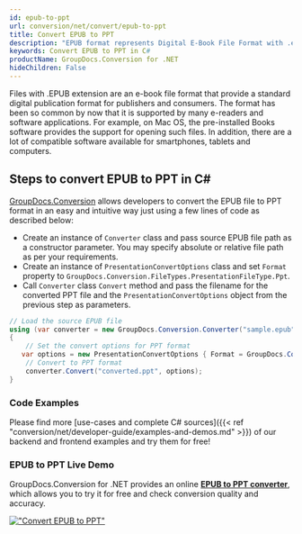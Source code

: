```yaml
---
id: epub-to-ppt
url: conversion/net/convert/epub-to-ppt
title: Convert EPUB to PPT
description: "EPUB format represents Digital E-Book File Format with .epub extension. Learn how to convert EPUB to PPT file programmatically in C# language using GroupDocs.Conversion for .NET library."
keywords: Convert EPUB to PPT in C#
productName: GroupDocs.Conversion for .NET
hideChildren: False
---
```


Files with .EPUB extension are an e-book file format that provide a standard digital publication format for publishers and consumers. The format has been so common by now that it is supported by many e-readers and software applications. For example, on Mac OS, the pre-installed Books software provides the support for opening such files. In addition, there are a lot of compatible software available for smartphones, tablets and computers.

## Steps to convert EPUB to PPT in C#

[GroupDocs.Conversion](https://products.groupdocs.com/conversion/net) allows developers to convert the EPUB file to PPT format in an easy and intuitive way just using a few lines of code as described below:

* Create an instance of `Converter` class and pass source EPUB file path as a constructor parameter. You may specify absolute or relative file path as per your requirements. 
* Create an instance of `PresentationConvertOptions` class and set `Format` property to `GroupDocs.Conversion.FileTypes.PresentationFileType.Ppt`.
* Call `Converter` class `Convert` method and pass the filename for the converted PPT file and the `PresentationConvertOptions` object from the previous step as parameters.

```csharp
// Load the source EPUB file
using (var converter = new GroupDocs.Conversion.Converter("sample.epub"))
{
    // Set the convert options for PPT format
   var options = new PresentationConvertOptions { Format = GroupDocs.Conversion.FileTypes.PresentationFileType.Ppt };
    // Convert to PPT format
    converter.Convert("converted.ppt", options);
}
```

### Code Examples

Please find more [use-cases and complete C# sources]({{< ref "conversion/net/developer-guide/examples-and-demos.md" >}}) of our backend and frontend examples and try them for free!

### EPUB to PPT Live Demo

GroupDocs.Conversion for .NET provides an online [**EPUB to PPT converter**](https://products.groupdocs.app/conversion/epub-to-ppt), which allows you to try it for free and check conversion quality and accuracy.

[!["Convert EPUB to PPT"](conversion/net/images/convert-to-ppt/convert-epub-to-ppt.png)](https://products.groupdocs.app/conversion/epub-to-ppt)